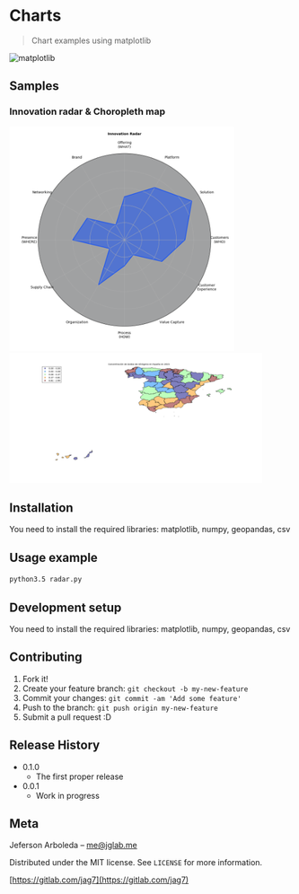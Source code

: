 # Charts
> Chart examples using matplotlib

<!-- [![NPM Version][npm-image]][npm-url]
[![Build Status][travis-image]][travis-url]
[![Downloads Stats][npm-downloads]][npm-url] --> 

![matplotlib](http://matplotlib.org/_static/logo2.svg)

## Samples
### Innovation radar & Choropleth map
<img alt="innovation radar" src="/samples/innovation_radar.png" width="400"><img alt="Choropleth map" src="/samples/choropleth.png" width="450">
<!--![Choropleth map](/samples/choropleth.png)-->

## Installation

You need to install the required libraries: matplotlib, numpy, geopandas, csv

## Usage example

```sh
python3.5 radar.py
```

## Development setup

You need to install the required libraries: matplotlib, numpy, geopandas, csv

## Contributing

1. Fork it!
2. Create your feature branch: `git checkout -b my-new-feature`
3. Commit your changes: `git commit -am 'Add some feature'`
4. Push to the branch: `git push origin my-new-feature`
5. Submit a pull request :D

## Release History

* 0.1.0
    * The first proper release
* 0.0.1
    * Work in progress

## Meta

Jeferson Arboleda – me@jglab.me

Distributed under the MIT license. See ``LICENSE`` for more information.

[https://gitlab.com/jag7](https://gitlab.com/jag7)

[npm-image]: https://img.shields.io/npm/v/datadog-metrics.svg?style=flat-square
[npm-url]: https://npmjs.org/package/datadog-metrics
[npm-downloads]: https://img.shields.io/npm/dm/datadog-metrics.svg?style=flat-square
[travis-image]: https://img.shields.io/travis/dbader/node-datadog-metrics/master.svg?style=flat-square
[travis-url]: https://travis-ci.org/dbader/node-datadog-metrics
